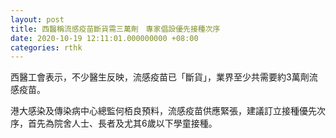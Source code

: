 ```yaml
---
layout: post
title: 西醫稱流感疫苗斷貨需三萬劑　專家倡設優先接種次序
date: 2020-10-19 12:11:01.000000000 +08:00
categories: rthk
---
```


西醫工會表示，不少醫生反映，流感疫苗已「斷貨」，業界至少共需要約3萬劑流感疫苗。

港大感染及傳染病中心總監何栢良預料，流感疫苗供應緊張，建議訂立接種優先次序，首先為院舍人士、長者及尤其6歲以下學童接種。
